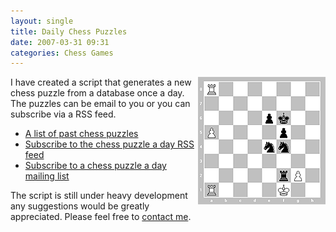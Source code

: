 ```yaml
---
layout: single
title: Daily Chess Puzzles 
date: 2007-03-31 09:31
categories: Chess Games
---
```

<a href="http://www.abluestar.com/chess/" title="Chess Board"><img src="/public/uploads/2007/03/5_52_chessboard_chess3gif.gif" alt="Chess Board" align="right" /></a>I have created a script that generates a new chess puzzle from a database once a day. The puzzles can be email to you or you can subscribe via a RSS feed.
<ul>
	<li><a href="http://www.abluestar.com/chess/"> A list of past chess puzzles</a></li>
	<li><a href="http://feeds.feedburner.com/abluestar/chess">Subscribe to the chess puzzle a day RSS feed</a></li>
	<li><a href="http://www.feedburner.com/fb/a/emailverifySubmit?feedId=819545">Subscribe to a chess puzzle a day mailing list</a></li>
</ul>
The script is still under heavy development any suggestions would be greatly appreciated.
Please feel free to <a href="http://www.abluestar.com/about/">contact me</a>.
